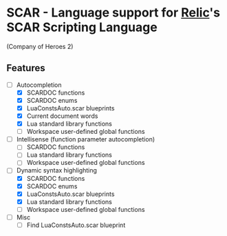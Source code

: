 # SCAR - Language support for [Relic](http://www.relic.com/)'s SCAR Scripting Language
(Company of Heroes 2)

## Features
 - [ ] Autocompletion
    - [x] SCARDOC functions
    - [x] SCARDOC enums
    - [x] LuaConstsAuto.scar blueprints
    - [x] Current document words
    - [x] Lua standard library functions
    - [ ] Workspace user-defined global functions
 - [ ] Intellisense (function parameter autocompletion)
    - [ ] SCARDOC functions
    - [ ] Lua standard library functions
    - [ ] Workspace user-defined global functions
 - [ ] Dynamic syntax highlighting
    - [x] SCARDOC functions
    - [x] SCARDOC enums
    - [x] LuaConstsAuto.scar blueprints
    - [x] Lua standard library functions
    - [ ] Workspace user-defined global functions 
 - [ ] Misc 
    - [ ] Find LuaConstsAuto.scar blueprint 